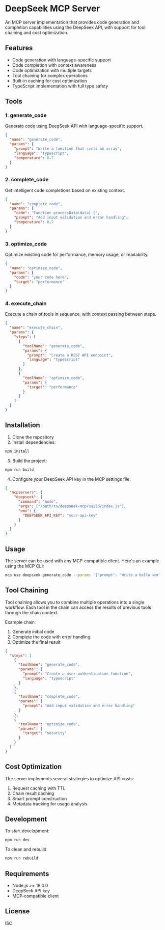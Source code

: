 # DeepSeek MCP Server

An MCP server implementation that provides code generation and completion capabilities using the DeepSeek API, with support for tool chaining and cost optimization.

## Features

- Code generation with language-specific support
- Code completion with context awareness
- Code optimization with multiple targets
- Tool chaining for complex operations
- Built-in caching for cost optimization
- TypeScript implementation with full type safety

## Tools

### 1. generate_code
Generate code using DeepSeek API with language-specific support.
```json
{
  "name": "generate_code",
  "params": {
    "prompt": "Write a function that sorts an array",
    "language": "typescript",
    "temperature": 0.7
  }
}
```

### 2. complete_code
Get intelligent code completions based on existing context.
```json
{
  "name": "complete_code",
  "params": {
    "code": "function processData(data) {",
    "prompt": "Add input validation and error handling",
    "temperature": 0.7
  }
}
```

### 3. optimize_code
Optimize existing code for performance, memory usage, or readability.
```json
{
  "name": "optimize_code",
  "params": {
    "code": "your code here",
    "target": "performance"
  }
}
```

### 4. execute_chain
Execute a chain of tools in sequence, with context passing between steps.
```json
{
  "name": "execute_chain",
  "params": {
    "steps": [
      {
        "toolName": "generate_code",
        "params": {
          "prompt": "Create a REST API endpoint",
          "language": "typescript"
        }
      },
      {
        "toolName": "optimize_code",
        "params": {
          "target": "performance"
        }
      }
    ]
  }
}
```

## Installation

1. Clone the repository
2. Install dependencies:
```bash
npm install
```

3. Build the project:
```bash
npm run build
```

4. Configure your DeepSeek API key in the MCP settings file:
```json
{
  "mcpServers": {
    "deepseek": {
      "command": "node",
      "args": ["/path/to/deepseek-mcp/build/index.js"],
      "env": {
        "DEEPSEEK_API_KEY": "your-api-key"
      }
    }
  }
}
```

## Usage

The server can be used with any MCP-compatible client. Here's an example using the MCP CLI:

```bash
mcp use deepseek generate_code --params '{"prompt": "Write a hello world program", "language": "python"}'
```

## Tool Chaining

Tool chaining allows you to combine multiple operations into a single workflow. Each tool in the chain can access the results of previous tools through the chain context.

Example chain:
1. Generate initial code
2. Complete the code with error handling
3. Optimize the final result

```json
{
  "steps": [
    {
      "toolName": "generate_code",
      "params": {
        "prompt": "Create a user authentication function",
        "language": "typescript"
      }
    },
    {
      "toolName": "complete_code",
      "params": {
        "prompt": "Add input validation and error handling"
      }
    },
    {
      "toolName": "optimize_code",
      "params": {
        "target": "security"
      }
    }
  ]
}
```

## Cost Optimization

The server implements several strategies to optimize API costs:

1. Request caching with TTL
2. Chain result caching
3. Smart prompt construction
4. Metadata tracking for usage analysis

## Development

To start development:

```bash
npm run dev
```

To clean and rebuild:

```bash
npm run rebuild
```

## Requirements

- Node.js >= 18.0.0
- DeepSeek API key
- MCP-compatible client

## License

ISC
